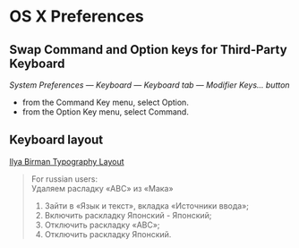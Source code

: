 # OS X Preferences

## Swap Command and Option keys for Third-Party Keyboard

_System Preferences — Keyboard — Keyboard tab — Modifier Keys... button_

- from the Command Key menu, select Option.
- from the Option Key menu, select Command.


## Keyboard layout

[Ilya Birman Typography Layout](https://ilyabirman.ru/projects/typography-layout/)    
> For russian users:   
> Удаляем расладку «ABC» из «Мака»  
> 1. Зайти в «Язык и текст», вкладка «Источники ввода»;  
> 2. Включить раскладку Японcкий - Японcкий;  
> 3. Отключить раскладку «ABC»;  
> 4. Отключить раскладку Японcкий.  
